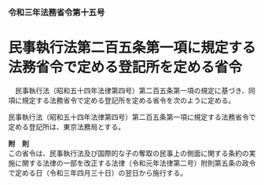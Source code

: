 ### 令和三年法務省令第十五号  
# 民事執行法第二百五条第一項に規定する法務省令で定める登記所を定める省令  
　民事執行法（昭和五十四年法律第四号）第二百五条第一項の規定に基づき、同項に規定する法務省令で定める登記所を定める省令を次のように定める。  
  
民事執行法（昭和五十四年法律第四号）第二百五条第一項に規定する法務省令で定める登記所は、東京法務局とする。  
  
**附　則**  
この省令は、民事執行法及び国際的な子の奪取の民事上の側面に関する条約の実施に関する法律の一部を改正する法律（令和元年法律第二号）附則第五条の政令で定める日（令和三年四月三十日）の翌日から施行する。  
  

